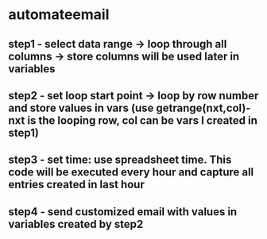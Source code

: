 # automateemail

## step1 - select data range -> loop through all columns -> store columns will be used later in variables
## step2 - set loop start point -> loop by row number and store values in vars (use getrange(nxt,col)- nxt is the looping row, col can be vars I created in step1)
## step3 - set time: use spreadsheet time. This code will be executed every hour and capture all entries created in last hour
## step4 - send customized email with values in variables created by step2 